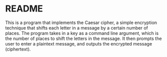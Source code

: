 # README
This is a program that implements the Caesar cipher, a simple encryption technique that shifts each letter in a message by a certain number of places. The program takes in a key as a command line argument, which is the number of places to shift the letters in the message. It then prompts the user to enter a plaintext message, and outputs the encrypted message (ciphertext).
